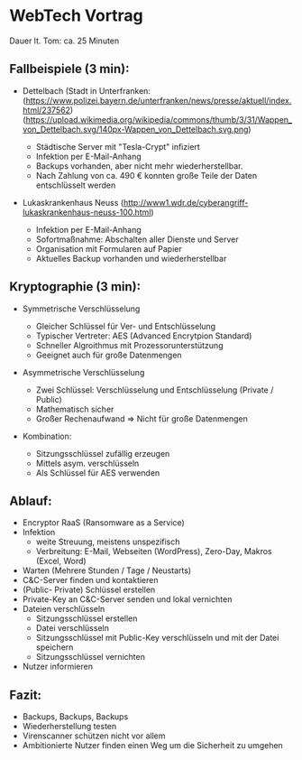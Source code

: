 # WebTech Vortrag

Dauer lt. Tom: ca. 25 Minuten

Fallbeispiele (3 min):
-----
- Dettelbach (Stadt in Unterfranken:
	(https://www.polizei.bayern.de/unterfranken/news/presse/aktuell/index.html/237562)
	(https://upload.wikimedia.org/wikipedia/commons/thumb/3/31/Wappen_von_Dettelbach.svg/140px-Wappen_von_Dettelbach.svg.png)
	- Städtische Server mit "Tesla-Crypt" infiziert
	- Infektion per E-Mail-Anhang
	- Backups vorhanden, aber nicht mehr wiederherstellbar.
	- Nach Zahlung von ca. 490 € konnten große Teile der Daten entschlüsselt werden

- Lukaskrankenhaus Neuss
	(http://www1.wdr.de/cyberangriff-lukaskrankenhaus-neuss-100.html)
	- Infektion per E-Mail-Anhang
	- Sofortmaßnahme: Abschalten aller Dienste und Server
	- Organisation mit Formularen auf Papier
	- Aktuelles Backup vorhanden und wiederherstellbar

Kryptographie (3 min):
-----

- Symmetrische Verschlüsselung
	- Gleicher Schlüssel für Ver- und Entschlüsselung
	- Typischer Vertreter: AES (Advanced Encrytpion Standard)
	- Schneller Algroithmus mit Prozessorunterstützung
	- Geeignet auch für große Datenmengen

- Asymmetrische Verschlüsselung
	- Zwei Schlüssel: Verschlüsselung und Entschlüsselung (Private / Public)
	- Mathematisch sicher
	- Großer Rechenaufwand => Nicht für große Datenmengen

- Kombination:
	- Sitzungsschlüssel zufällig erzeugen
	- Mittels asym. verschlüsseln
	- Als Schlüssel für AES verwenden


Ablauf:
-----
- Encryptor RaaS (Ransomware as a Service)
- Infektion 
	- weite Streuung, meistens unspezifisch
	- Verbreitung: E-Mail, Webseiten (WordPress), Zero-Day, Makros (Excel, Word)
- Warten (Mehrere Stunden / Tage / Neustarts)
- C&C-Server finden und kontaktieren
- (Public- Private) Schlüssel erstellen
- Private-Key an C&C-Server senden und lokal vernichten
- Dateien verschlüsseln
	- Sitzungsschlüssel erstellen
	- Datei verschlüsseln
	- Sitzungsschlüssel mit Public-Key verschlüsseln und mit der Datei speichern
	- Sitzungsschlüssel vernichten
- Nutzer informieren




Fazit:
-----
- Backups, Backups, Backups
- Wiederherstellung testen
- Virenscanner schützen nicht vor allem
- Ambitionierte Nutzer finden einen Weg um die Sicherheit zu umgehen
